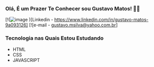 ### Olá, É um Prazer Te Conhecer sou Gustavo Matos! 👨‍💻
[!(![image](https://github.com/658936gu/github.com-658936gu/assets/96682242/274e28a5-d985-4e8c-b76a-293ee7adedc8)
)[Linkedin - https://www.linkedin.com/in/gustavo-matos-9a093126]
[![e-mail - gustavo.msilva@yahoo.com.br]

### Tecnologia nas Quais Estou Estudando 
* HTML
* CSS
* JAVASCRIPT
